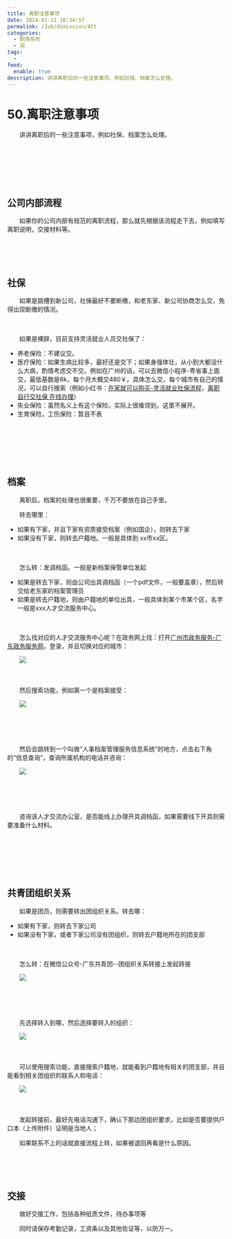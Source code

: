 ```yaml
---
title: 离职注意事项
date: 2024-01-11 16:34:57
permalink: /Job/dimission/Att
categories:
  - 职场系列
  - 润
tags:
  - 
feed:
  enable: true
description: 讲讲离职后的一些注意事项，例如社保、档案怎么处理。
---
```



# 50.离职注意事项

　　讲讲离职后的一些注意事项，例如社保、档案怎么处理。

<!-- more -->
　　‍

　　‍

　　‍

## 公司内部流程

　　如果你的公司内部有规范的离职流程，那么就先根据该流程走下去，例如填写离职说明，交接材料等。

　　‍

　　‍

## 社保

　　如果是跳槽到新公司，社保最好不要断缴，和老东家、新公司协商怎么交，免得出现断缴的情况。

　　‍

　　如果是裸辞，目前支持灵活就业人员交社保了：

* 养老保险：不建议交。
* 医疗保险：如果生病比较多，最好还是交下；如果身强体壮，从小到大都没什么大病，酌情考虑交不交。例如在广州的话，可以去微信小程序-粤省事上面交，最低基数是6k，每个月大概交480￥。具体怎么交，每个城市有自己的情况，可以自行搜索（例如小红书：[在家就可以购买-灵活就业社保流程](%20https://www.xiaohongshu.com/explore/62863d89000000000102b16f)，[离职自行交社保 在线办理](https://www.xiaohongshu.com/explore/6445167c00000000270288ef)）
* 失业保险：虽然名义上有这个保险，实际上很难领到，这里不展开。
* 生育保险，工伤保险：暂且不表

　　‍

　　‍

　　‍

## 档案

　　离职后，档案的处理也很重要，千万不要放在自己手里。

　　转去哪里：

* 如果有下家，并且下家有资质接受档案（例如国企），则转去下家
* 如果没有下家，则转去户籍地。一般是具体到 xx市xx区。

　　‍

　　怎么转：发调档函。一般是新档案保管单位发起

* 如果是转去下家，则由公司出具调档函（一个pdf文件，一般要盖章），然后转交给老东家的档案管理员
* 如果是转去户籍地，则由户籍地的单位出具，一般具体到某个市某个区，名字一般是xxx人才交流服务中心。

　　‍

　　怎么找对应的人才交流服务中心呢？在政务网上找：打开[广州市政务服务-广东政务服务网](https://www.gdzwfw.gov.cn)，登录，并且切换对应的城市：

　　![](https://image.peterjxl.com/blog/image-20240111194339-vv1ctdc.png)

　　‍

　　然后搜索功能，例如第一个是档案接受：

　　![](https://image.peterjxl.com/blog/image-20230808112054-c6qmxgq.png)

　　‍

　　‍

　　然后会跳转到一个叫做“人事档案管理服务信息系统”的地方，点击右下角的“信息查询”，查询所属机构的电话并咨询：

　　![](https://image.peterjxl.com/blog/image-20240111194411-q9h3osl.png)

　　‍

　　‍

　　咨询该人才交流办公室，是否能线上办理开具调档函，如果需要线下开具则需要准备什么材料。

　　‍

　　‍

　　‍

## 共青团组织关系

　　如果是团员，则需要转出团组织关系。转去哪：

* 如果有下家，则转去下家公司
* 如果没有下家，或者下家公司没有团组织，则转去户籍地所在的团支部

　　‍

　　怎么转：在微信公众号-广东共青团--团组织关系转接上发起转接

　　![](https://image.peterjxl.com/blog/image-20231228164814-vhll5at.png)

　　‍

　　‍

　　先选择转入到哪，然后选择要转入的组织：

　　![](https://image.peterjxl.com/blog/image-20231228164625-oaq3xgt.png)

　　‍

　　可以使用搜索功能，直接搜索户籍地，就能看到户籍地有相关的团支部，并且能看到相关团组织的联系人和电话：

　　![](https://image.peterjxl.com/blog/image-20231228164638-7wdhd8v.png)

　　‍

　　发起转接前，最好先电话沟通下，确认下那边团组织要求，比如是否要提供户口本（上传附件）证明是当地人；

　　如果联系不上的话就直接流程上转，如果被退回再看是什么原因。

　　‍

　　‍

## 交接

　　做好交接工作，包括各种纸质文件，待办事项等

　　同时请保存考勤记录，工资条以及其他佐证等，以防万一。

　　‍

　　‍
